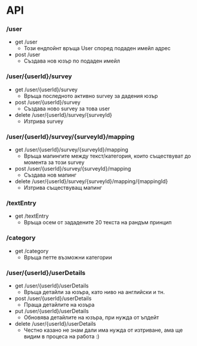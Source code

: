 # API

### /user


* get /user
   * Този ендпойнт връща User според подаден имейл адрес
* post /user
   * Създава нов юзър по подаден имейл

### /user/{userId}/survey

* get /user/{userId}/survey
   * Връща последното активно survey за дадения юзър
* post /user/{userId}/survey
   * Създава ново survey за това user
* delete /user/{userId}/survey/{surveyId}
   * Изтрива survey

### /user/{userId}/survey/{surveyId}/mapping

* get /user/{userId}/survey/{surveyId}/mapping
   * Връща мапингите между текст/категория, които съществуват до момента за този survey
* post /user/{userId}/survey/{surveyId}/mapping
   * Създава нов мапинг
* delete /user/{userId}/survey/{surveyId}/mapping/{mappingId}
   * Изтрива съществуващ мапинг

### /textEntry

* get /textEntry
   * Връща осем от зададените 20 текста на рандъм принцип

### /category

* get /category
   * Връща петте възможни категории

### /user/{userId}/userDetails

* get /user/{userId}/userDetails
   * Връща детайли за юзъра, като ниво на английски и тн.
* post /user/{userId}/userDetails
   * Праща детайлите на юзъра
* put /user/{userId}/userDetails
   * Обновява детайлите на юзъра, при нужда от ъпдейт
* delete /user/{userId}/userDetails
   * Честно казано не знам дали има нужда от изтриване, ама ще видим в процеса на работа :)
